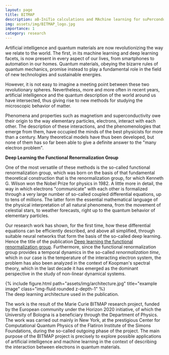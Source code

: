 ```yaml
---
layout: page
title: BITMAP
description: aB-IniTio calculations and MAchine learning for suPerconducting collective phenomena in novel materials
img: assets/img/BITMAP_logo.jpg
importance: 1
category: research
---
```


Artificial intelligence and quantum materials are now revolutionizing
the way we relate to the world. The first, in its machine learning and
deep learning facets, is now present in every aspect of our lives, from
smartphones to automation in our homes. Quantum materials, obeying the
bizarre rules of quantum mechanics, promise instead to play a
fundamental role in the field of new technologies and sustainable
energies.

However, it is not easy to imagine a meeting point between these two
revolutionary spheres. Nevertheless, more and more often in recent
years, artificial intelligence and the quantum description of the world
around us have intersected, thus giving rise to new methods for studying
the microscopic behavior of matter.

Phenomena and properties such as magnetism and superconductivity owe
their origin to the way elementary particles, electrons, interact with
each other. The description of these interactions, and the
phenomenologies that emerge from them, have occupied the minds of the
best physicists for more than a century. Many theoretical models have
thus been developed, but none of them has so far been able to give a
definite answer to the "many electron problem".

**Deep Learning the Functional Renormalization Group**

One of the most versatile of these methods is the so-called functional
renormalization group, which was born on the basis of that fundamental
theoretical construction that is the renormalization group, for which
Kenneth G. Wilson won the Nobel Prize for physics in 1982. A little more
in detail, the way in which electrons "communicate" with each other is
formalized through a very large number of so-called coupled differential
equations, up to tens of millions. The latter form the essential
mathematical language of the physical interpretation of all natural
phenomena, from the movement of celestial stars, to weather forecasts,
right up to the quantum behavior of elementary particles.

Our research work has shown, for the first time, how these differential
equations can be efficiently described, and above all simplified,
through suitable neural networks that form the basis of the so-called
deep learning. Hence the title of the publication <a href='https://journals.aps.org/prl/abstract/10.1103/PhysRevLett.129.136402'>Deep learning the
functional renormalization group</a>. Furthermore,
since the functional renormalization group provides a temporal dynamics
in the so-called *renormalization time*, which in our case is the
temperature of the interacting electron system, the problem has also
been analyzed in the context of Koopman's spectral theory, which in the
last decade it has emerged as the dominant perspective in the study of
non-linear dynamical systems.

<div class="row">
    <div class="col-sm mt-3 mt-md-0">
        {% include figure.html path="assets/img/architecture.jpg" title="example image" class="img-fluid rounded z-depth-1" %}
    </div>
</div>
<div class="caption">
    The deep learning architecture used in the publication.
</div>

The work is the result of the Marie Curie BITMAP research project,
funded by the European community under the Horizon 2020 initiative, of
which the University of Bologna is a beneficiary through the Department
of Physics. The work was carried out mainly in New York, at the
prestigious Center for Computational Quantum Physics of the Flatiron
Institute of the Simons Foundations, during the so-called outgoing phase
of the project. The main purpose of the
BITMAP project is precisely to explore possible applications of
artificial intelligence and machine learning in the context of
describing the interaction between electrons in quantum materials.
